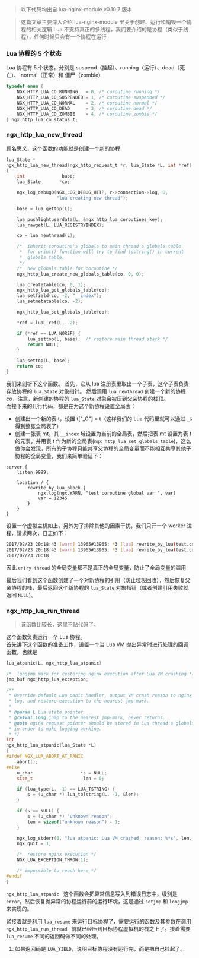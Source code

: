 > 以下代码均出自 lua-nginx-module v0.10.7 版本

> 这篇文章主要深入介绍 lua-nginx-module 里关于创建、运行和销毁一个协程的相关逻辑
> Lua 不支持真正的多线程，我们要介绍的是协程（类似于线程），任何时候只会有一个协程在运行
> 

### Lua 协程的 5 个状态

Lua 协程有 5 个状态，分别是 suspend（挂起）、running（运行）、dead（死亡）、 normal（正常）和 僵尸（zombie）

```c
typedef enum {
    NGX_HTTP_LUA_CO_RUNNING   = 0, /* coroutine running */
    NGX_HTTP_LUA_CO_SUSPENDED = 1, /* coroutine suspended */
    NGX_HTTP_LUA_CO_NORMAL    = 2, /* coroutine normal */
    NGX_HTTP_LUA_CO_DEAD      = 3, /* coroutine dead */
    NGX_HTTP_LUA_CO_ZOMBIE    = 4, /* coroutine zombie */
} ngx_http_lua_co_status_t;
``` 

### ngx_http_lua_new_thread

顾名思义，这个函数的功能就是创建一个新的协程

```c
lua_State *
ngx_http_lua_new_thread(ngx_http_request_t *r, lua_State *L, int *ref)
{
    int              base;
    lua_State       *co;

    ngx_log_debug0(NGX_LOG_DEBUG_HTTP, r->connection->log, 0,
                   "lua creating new thread");

    base = lua_gettop(L);

    lua_pushlightuserdata(L, &ngx_http_lua_coroutines_key);
    lua_rawget(L, LUA_REGISTRYINDEX);

    co = lua_newthread(L);

    /*  inherit coroutine's globals to main thread's globals table
     *  for print() function will try to find tostring() in current
     *  globals table.
     */
    /*  new globals table for coroutine */
    ngx_http_lua_create_new_globals_table(co, 0, 0);

    lua_createtable(co, 0, 1);
    ngx_http_lua_get_globals_table(co);
    lua_setfield(co, -2, "__index");
    lua_setmetatable(co, -2);

    ngx_http_lua_set_globals_table(co);

    *ref = luaL_ref(L, -2);

    if (*ref == LUA_NOREF) {
        lua_settop(L, base);  /* restore main thread stack */
        return NULL;
    }

    lua_settop(L, base);
    return co;
}
```

我们来剖析下这个函数。
首先，它从 lua 注册表里取出一个子表，这个子表负责存放协程的 `lua_State` 对象指针。
然后调用 `lua_newthread` 创建一个新的协程 co，注意，新创建的协程的 `lua_State` 对象会被压到父亲协程的栈顶。<br>
而接下来的几行代码，都是在为这个新协程设置全局表：

- 创建出一个新的表 t，设置 t["_G"] = t（这样我们的 Lua 代码里就可以通过 `_G` 得到整张全局表了）
- 创建一张表 mt，其 `__index` 域设置为当前的全局表，然后把表 mt 设置为表 t 的元表，并用表 t 作为新的全局表(`ngx_http_lua_set_globals_table`)，这么做你会发现，所有的子协程只能共享父协程的全局变量而不能相互共享其他子协程的全局变量，我们来简单验证下：

```nginx
server {
    listen 9999;

    location / {
        rewrite_by_lua_block {
            ngx.log(ngx.WARN, "test coroutine global var ", var)
            var = 12345
        }
    }
}
```

设置一个虚拟主机如上，另外为了排除其他的因素干扰，我们只开一个 worker 进程，请求两次，日志如下：

```bash
2017/02/23 20:18:43 [warn] 13965#13965: *3 [lua] rewrite_by_lua(test.conf:9):2: test coroutine global var nil, client: 127.0.0.1, server: , request: "GET / HTTP/1.1", host: "127.0.0.1:9999"
2017/02/23 20:18:43 [warn] 13965#13965: *3 [lua] rewrite_by_lua(test.conf:9):2: test coroutine global var nil, client: 127.0.0.1, server: , request: "GET / HTTP/1.1", host: "127.0.0.1:9999"
2017/02/23 20:18
```

因此 `entry thread` 的全局变量都不是真正的全局变量，防止了全局变量的滥用

最后我们看到这个函数创建了一个对新协程的引用（防止垃圾回收），然后恢复父亲协程的栈，最后返回这个新协程的 `lua_State` 对象指针（或者创建引用失败就返回 `NULL`）。


### ngx_http_lua_run_thread

> 该函数比较长，这里不贴代码了。

这个函数负责运行一个 Lua 协程。<br>
首先讲下这个函数的准备工作，设置一个当 Lua VM 抛出异常时进行处理的回调函数，也就是

```c
lua_atpanic(L, ngx_http_lua_atpanic)

/*  longjmp mark for restoring nginx execution after Lua VM crashing */
jmp_buf ngx_http_lua_exception;

/**
 * Override default Lua panic handler, output VM crash reason to nginx error
 * log, and restore execution to the nearest jmp-mark.
 *
 * @param L Lua state pointer
 * @retval Long jump to the nearest jmp-mark, never returns.
 * @note nginx request pointer should be stored in Lua thread's globals table
 * in order to make logging working.
 * */
int
ngx_http_lua_atpanic(lua_State *L)
{
#ifdef NGX_LUA_ABORT_AT_PANIC
    abort();
#else
    u_char                  *s = NULL;
    size_t                   len = 0;

    if (lua_type(L, -1) == LUA_TSTRING) {
        s = (u_char *) lua_tolstring(L, -1, &len);
    }

    if (s == NULL) {
        s = (u_char *) "unknown reason";
        len = sizeof("unknown reason") - 1;
    }

    ngx_log_stderr(0, "lua atpanic: Lua VM crashed, reason: %*s", len, s);
    ngx_quit = 1;

    /*  restore nginx execution */
    NGX_LUA_EXCEPTION_THROW(1);

    /* impossible to reach here */
#endif
}
```

`ngx_http_lua_atpanic ` 这个函数会把异常信息写入到错误日志中，级别是 `error`，然后恢复抛异常的协程运行前的运行环境，这是通过 `setjmp` 和 `longjmp` 来实现的。

紧接着就是利用 `lua_resume` 来运行目标协程了，需要运行的函数及其参数在调用 `ngx_http_lua_run_thread ` 前就已经压到目标协程虚拟机的栈之上了。接着需要 `lua_resume` 不同的返回码做不同的处理。

1. 如果返回码是 `LUA_YIELD`，说明目标协程没有运行完，而是把自己挂起了。

